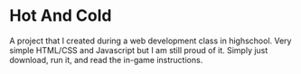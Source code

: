 # Hot And Cold

A project that I created during a web development class in highschool. Very simple HTML/CSS and Javascript but I am still proud of it. Simply just download, run it, and read the in-game instructions.
